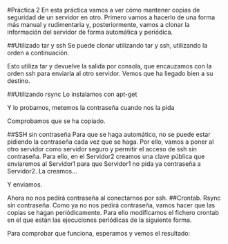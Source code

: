 #Práctica 2
En esta práctica vamos a ver cómo mantener copias de seguridad de un servidor en otro.
Primero vamos a hacerlo de una forma más manual y rudimentaria y, posteriormente, vamos a clonar la información del servidor de forma automática y periódica.

##Utilizado tar y ssh
Se puede clonar utilizando tar y ssh, utilizando la orden a continuación.

Esto utiliza tar y devuelve la salida por consola, que encauzamos con la orden ssh para enviarla al otro servidor.
Vemos que ha llegado bien a su destino.


##Utilizando rsync
Lo instalamos con apt-get

Y lo probamos, metemos la contraseña cuando nos la pida

Comprobamos que se ha copiado.

##SSH sin contraseña
Para que se haga automático, no se puede estar pidiendo la contraseña cada vez que se haga. Por ello, vamos a poner al otro servidor como servidor seguro y permitir el acceso de ssh sin contraseña.
Para ello, en el Servidor2 creamos una clave pública que enviaremos al Servidor1 para que Servidor1 no pida ya contraseña a Servidor2.
La creamos...

Y enviamos.

Ahora no nos pedirá contraseña al conectarnos por ssh.
##Crontab. Rsync sin contraseña.
Como ya no nos pedirá contraseña, vamos hacer que las copias se hagan periódicamente.
Para ello modificamos el fichero crontab en el que están las ejecuciones periódicas de la siguiente forma.

Para comprobar que funciona, esperamos y vemos el resultado:

